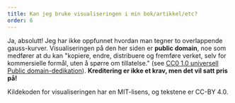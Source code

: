 ```yaml
---
title: Kan jeg bruke visualiseringen i min bok/artikkel/etc?
order: 6
---
```


Ja, absolutt! Jeg har ikke oppfunnet hvordan man tegner to overlappende gauss-kurver. Visualiseringen på den her siden er **public domain**, noe som medfører at du kan "kopiere, endre, distribuere og fremføre verket, selv for kommersielle formål, uten å spørre om tillatelse." (see [CC0 1.0 universell Public domain-dedikation](https://creativecommons.org/publicdomain/zero/1.0/deed.no)). **Kreditering er ikke et krav, men det vil satt pris på!**

Kildekoden for visualiseringen har en MIT-lisens, og tekstene er CC-BY 4.0.
